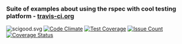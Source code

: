 ### Suite of examples about using the rspec with cool testing platform - [travis-ci.org](https://travis-ci.org)

![scigood.svg](https://travis-ci.org/vitakrya/scigood.svg?branch=master)
[![Code Climate](https://codeclimate.com/github/vitakrya/scigood/badges/gpa.svg)](https://codeclimate.com/github/vitakrya/scigood)
[![Test Coverage](https://codeclimate.com/github/vitakrya/scigood/badges/coverage.svg)](https://codeclimate.com/github/vitakrya/scigood/coverage)
[![Issue Count](https://codeclimate.com/github/vitakrya/scigood/badges/issue_count.svg)](https://codeclimate.com/github/vitakrya/scigood)
[![Coverage Status](https://coveralls.io/repos/github/vitakrya/scigood/badge.svg?branch=master)](https://coveralls.io/github/vitakrya/scigood?branch=master)